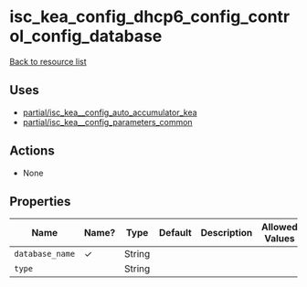 # isc_kea_config_dhcp6_config_control_config_database

[Back to resource list](README.md#resources)

## Uses

- [partial/isc_kea__config_auto_accumulator_kea](partial/isc_kea__config_auto_accumulator_kea.md)
- [partial/isc_kea__config_parameters_common](partial/isc_kea__config_parameters_common.md)

## Actions

- None

## Properties

| Name            | Name? | Type   | Default | Description | Allowed Values |
| --------------- | ----- | ------ | ------- | ----------- | -------------- |
| `database_name` | ✓     | String |         |             |                |
| `type`          |       | String |         |             |                |
